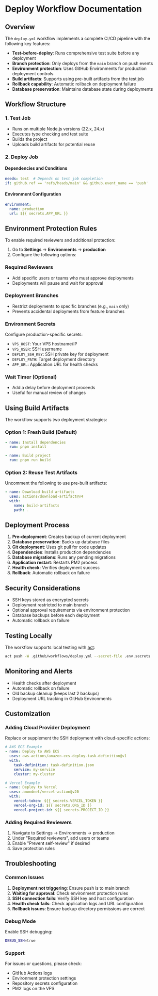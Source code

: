 # Deploy Workflow Documentation

## Overview

The `deploy.yml` workflow implements a complete CI/CD pipeline with the following key features:

- **Test-before-deploy**: Runs comprehensive test suite before any deployment
- **Branch protection**: Only deploys from the `main` branch on push events
- **Environment protection**: Uses GitHub Environments for production deployment controls
- **Build artifacts**: Supports using pre-built artifacts from the test job
- **Rollback capability**: Automatic rollback on deployment failure
- **Database preservation**: Maintains database state during deployments

## Workflow Structure

### 1. Test Job
- Runs on multiple Node.js versions (22.x, 24.x)
- Executes type checking and test suite
- Builds the project
- Uploads build artifacts for potential reuse

### 2. Deploy Job

#### Dependencies and Conditions
```yaml
needs: test  # Depends on test job completion
if: github.ref == 'refs/heads/main' && github.event_name == 'push'
```

#### Environment Configuration
```yaml
environment:
  name: production
  url: ${{ secrets.APP_URL }}
```

## Environment Protection Rules

To enable required reviewers and additional protection:

1. Go to **Settings** → **Environments** → **production**
2. Configure the following options:

### Required Reviewers
- Add specific users or teams who must approve deployments
- Deployments will pause and wait for approval

### Deployment Branches
- Restrict deployments to specific branches (e.g., `main` only)
- Prevents accidental deployments from feature branches

### Environment Secrets
Configure production-specific secrets:
- `VPS_HOST`: Your VPS hostname/IP
- `VPS_USER`: SSH username
- `DEPLOY_SSH_KEY`: SSH private key for deployment
- `DEPLOY_PATH`: Target deployment directory
- `APP_URL`: Application URL for health checks

### Wait Timer (Optional)
- Add a delay before deployment proceeds
- Useful for manual review of changes

## Using Build Artifacts

The workflow supports two deployment strategies:

### Option 1: Fresh Build (Default)
```yaml
- name: Install dependencies
  run: pnpm install

- name: Build project
  run: pnpm run build
```

### Option 2: Reuse Test Artifacts
Uncomment the following to use pre-built artifacts:
```yaml
- name: Download build artifacts
  uses: actions/download-artifact@v4
  with:
    name: build-artifacts
    path: .
```

## Deployment Process

1. **Pre-deployment**: Creates backup of current deployment
2. **Database preservation**: Backs up database files
3. **Git deployment**: Uses git pull for code updates
4. **Dependencies**: Installs production dependencies
5. **Database migrations**: Runs any pending migrations
6. **Application restart**: Restarts PM2 process
7. **Health check**: Verifies deployment success
8. **Rollback**: Automatic rollback on failure

## Security Considerations

- SSH keys stored as encrypted secrets
- Deployment restricted to main branch
- Optional approval requirements via environment protection
- Database backups before each deployment
- Automatic rollback on failure

## Testing Locally

The workflow supports local testing with [act](https://github.com/nektos/act):

```bash
act push -W .github/workflows/deploy.yml --secret-file .env.secrets
```

## Monitoring and Alerts

- Health checks after deployment
- Automatic rollback on failure
- Old backup cleanup (keeps last 2 backups)
- Deployment URL tracking in GitHub Environments

## Customization

### Adding Cloud Provider Deployment

Replace or supplement the SSH deployment with cloud-specific actions:

```yaml
# AWS ECS Example
- name: Deploy to AWS ECS
  uses: aws-actions/amazon-ecs-deploy-task-definition@v1
  with:
    task-definition: task-definition.json
    service: my-service
    cluster: my-cluster

# Vercel Example  
- name: Deploy to Vercel
  uses: amondnet/vercel-action@v20
  with:
    vercel-token: ${{ secrets.VERCEL_TOKEN }}
    vercel-org-id: ${{ secrets.ORG_ID }}
    vercel-project-id: ${{ secrets.PROJECT_ID }}
```

### Adding Required Reviewers

1. Navigate to Settings → Environments → production
2. Under "Required reviewers", add users or teams
3. Enable "Prevent self-review" if desired
4. Save protection rules

## Troubleshooting

### Common Issues

1. **Deployment not triggering**: Ensure push is to main branch
2. **Waiting for approval**: Check environment protection rules
3. **SSH connection fails**: Verify SSH key and host configuration
4. **Health check fails**: Check application logs and URL configuration
5. **Rollback issues**: Ensure backup directory permissions are correct

### Debug Mode

Enable SSH debugging:
```bash
DEBUG_SSH=true
```

### Support

For issues or questions, please check:
- GitHub Actions logs
- Environment protection settings
- Repository secrets configuration
- PM2 logs on the VPS
